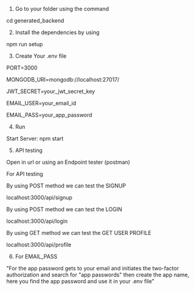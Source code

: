 1. Go to your folder using the command
   
cd generated_backend

2. Install the dependencies by using
   
npm run setup


3. Create Your .env file

PORT=3000

MONGODB_URI=mongodb://localhost:27017/

JWT_SECRET=your_jwt_secret_key

EMAIL_USER=your_email_id

EMAIL_PASS=your_app_password

 4. Run
 
Start Server:
npm start

5. API testing

Open in url or using an Endpoint tester (postman)

For API testing

By using POST method we can test the SIGNUP

localhost:3000/api/signup

By using POST method we can test the LOGIN

localhost:3000/api/login

By using GET method we can test the GET USER PROFILE

localhost:3000/api/profile

6. For EMAIL_PASS
   
"For the app password gets to your email and initiates the two-factor authorization 
and search for "app passwords" then create the app name, here you find the app password and use it in your .env file"
